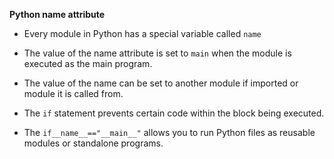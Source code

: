 **Python name attribute**

* Every module in Python has a special variable called `name`

* The value of the name attribute is set to `main` when the module is executed as the main program.

* The value of the name can be set to another module if imported or module it is called from.

* The `if` statement prevents certain code within the block being executed.

* The `if__name__=="__main__"` allows you to run Python files as reusable modules or standalone programs.